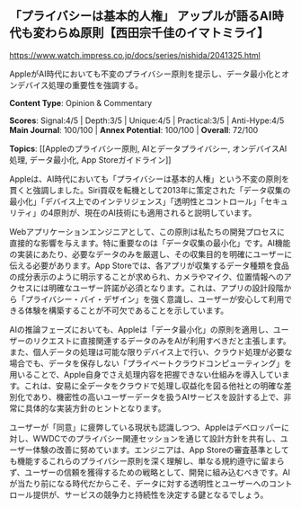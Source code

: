 ## 「プライバシーは基本的人権」 アップルが語るAI時代も変わらぬ原則【西田宗千佳のイマトミライ】

https://www.watch.impress.co.jp/docs/series/nishida/2041325.html

AppleがAI時代においても不変のプライバシー原則を提示し、データ最小化とオンデバイス処理の重要性を強調する。

**Content Type**: Opinion & Commentary

**Scores**: Signal:4/5 | Depth:3/5 | Unique:4/5 | Practical:3/5 | Anti-Hype:4/5
**Main Journal**: 100/100 | **Annex Potential**: 100/100 | **Overall**: 72/100

**Topics**: [[Appleのプライバシー原則, AIとデータプライバシー, オンデバイスAI処理, データ最小化, App Storeガイドライン]]

Appleは、AI時代においても「プライバシーは基本的人権」という不変の原則を貫くと強調しました。Siri買収を転機として2013年に策定された「データ収集の最小化」「デバイス上でのインテリジェンス」「透明性とコントロール」「セキュリティ」の4原則が、現在のAI技術にも適用されると説明しています。

Webアプリケーションエンジニアとして、この原則は私たちの開発プロセスに直接的な影響を与えます。特に重要なのは「データ収集の最小化」です。AI機能の実装にあたり、必要なデータのみを厳選し、その収集目的を明確にユーザーに伝える必要があります。App Storeでは、各アプリが収集するデータ種類を食品の成分表示のように明示することが求められ、カメラやマイク、位置情報へのアクセスには明確なユーザー許諾が必須となります。これは、アプリの設計段階から「プライバシー・バイ・デザイン」を強く意識し、ユーザーが安心して利用できる体験を構築することが不可欠であることを示しています。

AIの推論フェーズにおいても、Appleは「データ最小化」の原則を適用し、ユーザーのリクエストに直接関連するデータのみをAIが利用すべきだと主張します。また、個人データの処理は可能な限りデバイス上で行い、クラウド処理が必要な場合でも、データを保存しない「プライベートクラウドコンピューティング」を用いることで、Apple自身でさえ処理内容を把握できない仕組みを導入しています。これは、安易に全データをクラウドで処理し収益化を図る他社との明確な差別化であり、機密性の高いユーザーデータを扱うAIサービスを設計する上で、非常に具体的な実装方針のヒントとなります。

ユーザーが「同意」に疲弊している現状も認識しつつ、Appleはデベロッパーに対し、WWDCでのプライバシー関連セッションを通じて設計方針を共有し、ユーザー体験の改善に努めています。エンジニアは、App Storeの審査基準としても機能するこれらのプライバシー原則を深く理解し、単なる規約遵守に留まらず、ユーザーの信頼を獲得するための戦略として、開発に組み込むべきです。AIが当たり前になる時代だからこそ、データに対する透明性とユーザーへのコントロール提供が、サービスの競争力と持続性を決定する鍵となるでしょう。